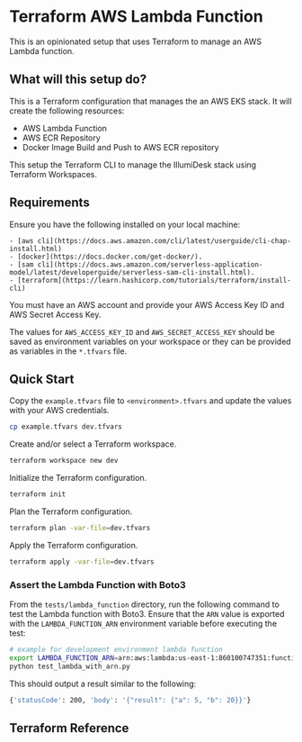 # Terraform AWS Lambda Function

This is an opinionated setup that uses Terraform to manage an AWS Lambda function.

## What will this setup do?

This is a Terraform configuration that manages the an AWS EKS stack. It will create the following resources:

- AWS Lambda Function
- AWS ECR Repository
- Docker Image Build and Push to AWS ECR repository

This setup the Terraform CLI to manage the IllumiDesk stack using Terraform Workspaces.

## Requirements

Ensure you have the following installed on your local machine:

    - [aws cli](https://docs.aws.amazon.com/cli/latest/userguide/cli-chap-install.html)
    - [docker](https://docs.docker.com/get-docker/).
    - [sam cli](https://docs.aws.amazon.com/serverless-application-model/latest/developerguide/serverless-sam-cli-install.html).
    - [terraform](https://learn.hashicorp.com/tutorials/terraform/install-cli)

You must have an AWS account and provide your AWS Access Key ID and AWS Secret Access Key.

The values for `AWS_ACCESS_KEY_ID` and `AWS_SECRET_ACCESS_KEY` should be saved as environment variables on your workspace or they can be provided as variables in the `*.tfvars` file.

## Quick Start

Copy the `example.tfvars` file to `<environment>.tfvars` and update the values with your AWS credentials.

```bash
cp example.tfvars dev.tfvars
```

Create and/or select a Terraform workspace.

```bash
terraform workspace new dev
```

Initialize the Terraform configuration.

```bash
terraform init
```

Plan the Terraform configuration.

```bash
terraform plan -var-file=dev.tfvars
```

Apply the Terraform configuration.

```bash
terraform apply -var-file=dev.tfvars
```

### Assert the Lambda Function with Boto3

From the `tests/lambda_function` directory, run the following command to test the Lambda function with Boto3. Ensure that the `ARN` value is exported with the `LAMBDA_FUNCTION_ARN` environment variable before executing the test:

```bash
# example for development environment lambda function
export LAMBDA_FUNCTION_ARN=arn:aws:lambda:us-east-1:860100747351:function:app-dev-docker-lambda_handler
python test_lambda_with_arn.py
```

This should output a result similar to the following:

```bash
{'statusCode': 200, 'body': '{"result": {"a": 5, "b": 20}}'}
```

## Terraform Reference
